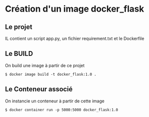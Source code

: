 # Création d'un image docker_flask

## Le projet 
IL contient un script app.py, un fichier requirement.txt et le Dockerfile

## Le BUILD
On build une image à partir de ce projet
```
$ docker image build -t docker_flask:1.0 .
```

## Le Conteneur associé
On instancie un conteneur à partir de cette image
```
$ docker container run -p 5000:5000 docker_flask:1.0
```
